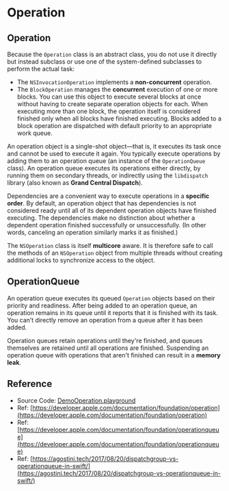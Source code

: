 # Operation

## Operation

Because the `Operation` class is an abstract class, you do not use it directly but instead subclass or use one of the system-defined subclasses to perform the actual task:

* The `NSInvocationOperation` implements a **non-concurrent** operation.
* The `BlockOperation` manages the **concurrent** execution of one or more blocks. You can use this object to execute several blocks at once without having to create separate operation objects for each. When executing more than one block, the operation itself is considered finished only when all blocks have finished executing. Blocks added to a block operation are dispatched with default priority to an appropriate work queue.

An operation object is a single-shot object—that is, it executes its task once and cannot be used to execute it again. You typically execute operations by adding them to an operation queue \(an instance of the `OperationQueue` class\). An operation queue executes its operations either directly, by running them on secondary threads, or indirectly using the `libdispatch` library \(also known as **Grand Central Dispatch**\).

Dependencies are a convenient way to execute operations in a **specific order**. By default, an operation object that has dependencies is not considered ready until all of its dependent operation objects have finished executing. The dependencies make no distinction about whether a dependent operation finished successfully or unsuccessfully. \(In other words, canceling an operation similarly marks it as finished.\)

The `NSOperation` class is itself **multicore** aware. It is therefore safe to call the methods of an `NSOperation` object from multiple threads without creating additional locks to synchronize access to the object.

## OperationQueue

An operation queue executes its queued `Operation` objects based on their priority and readiness. After being added to an operation queue, an operation remains in its queue until it reports that it is finished with its task. You can’t directly remove an operation from a queue after it has been added.

Operation queues retain operations until they're finished, and queues themselves are retained until all operations are finished. Suspending an operation queue with operations that aren't finished can result in a **memory leak**.

## Reference

* Source Code: [DemoOperation.playground](https://github.com/sysueasy/whatsnew/tree/master/playgrounds/DemoOperation.playground)
* Ref: [https://developer.apple.com/documentation/foundation/operation](https://developer.apple.com/documentation/foundation/operation)
* Ref: [https://developer.apple.com/documentation/foundation/operationqueue](https://developer.apple.com/documentation/foundation/operationqueue)
* Ref: [https://agostini.tech/2017/08/20/dispatchgroup-vs-operationqueue-in-swift/](https://agostini.tech/2017/08/20/dispatchgroup-vs-operationqueue-in-swift/)

